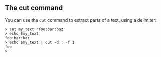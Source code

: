 ## The cut command

You can use the `cut` command to extract parts of a text,
using a delimiter:

    > set my_text 'foo:bar:baz'
    > echo $my_text
    foo:bar:baz
    > echo $my_text | cut -d : -f 1
    foo
    >
